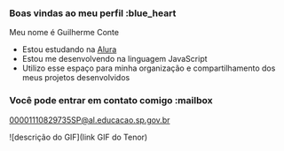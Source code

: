 ### Boas vindas ao meu perfil :blue_heart

Meu nome é Guilherme Conte

- Estou estudando na [Alura](https://www.alura.com.br)
- Estou me desenvolvendo na linguagem JavaScript
- Utilizo esse espaço para minha organização e compartilhamento dos meus projetos desenvolvidos

### Você pode entrar em contato comigo :mailbox

00001110829735SP@al.educacao.sp.gov.br

![descrição do GIF](link GIF do Tenor)
